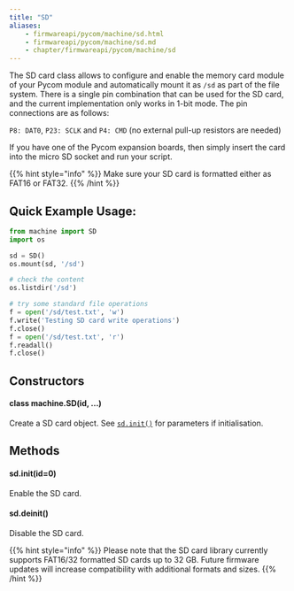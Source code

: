 ```yaml
---
title: "SD"
aliases:
    - firmwareapi/pycom/machine/sd.html
    - firmwareapi/pycom/machine/sd.md
    - chapter/firmwareapi/pycom/machine/sd
---
```

The SD card class allows to configure and enable the memory card module of your Pycom module and automatically mount it as `/sd` as part of the file system. There is a single pin combination that can be used for the SD card, and the current implementation only works in 1-bit mode. The pin connections are as follows:

`P8: DAT0`, `P23: SCLK` and `P4: CMD` (no external pull-up resistors are needed)

If you have one of the Pycom expansion boards, then simply insert the card into the micro SD socket and run your script.

{{% hint style="info" %}}
Make sure your SD card is formatted either as FAT16 or FAT32.
{{% /hint %}}

## Quick Example Usage:

```python
from machine import SD
import os

sd = SD()
os.mount(sd, '/sd')

# check the content
os.listdir('/sd')

# try some standard file operations
f = open('/sd/test.txt', 'w')
f.write('Testing SD card write operations')
f.close()
f = open('/sd/test.txt', 'r')
f.readall()
f.close()
```

## Constructors

#### class machine.SD(id, ...)

Create a SD card object. See [`sd.init()`](../sd#sd-init-id-0) for parameters if initialisation.

## Methods

#### sd.init(id=0)

Enable the SD card.

#### sd.deinit()

Disable the SD card.

{{% hint style="info" %}}
Please note that the SD card library currently supports FAT16/32 formatted SD cards up to 32 GB. Future firmware updates will increase compatibility with additional formats and sizes.
{{% /hint %}}
